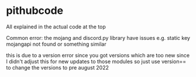 # pithubcode
All explained in the actual code at the top

Common error:
the mojang and discord.py library have issues e.g.
  static key
  mojangapi not found or something similar
  
this is due to a version error since you got versions which are too new since I didn't adjust this for new updates to those modules so just use version==
to change the versions to pre august 2022 

